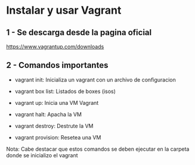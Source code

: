 # Instalar y usar Vagrant

## 1 - Se descarga desde la pagina oficial

https://www.vagrantup.com/downloads

## 2 - Comandos importantes

- vagrant init: Inicializa un vagrant con un archivo de configuracion

- vagrant box list: Listados de boxes (isos)

- vagrant up: Inicia una VM Vagrant

- vagrant halt: Apacha la VM

- vagrant destroy: Destrute la VM

- vagrant provision: Resetea una VM

Nota: Cabe destacar que estos comandos se deben ejecutar en la carpeta donde se inicializo el vagrant
